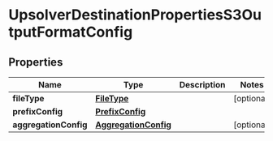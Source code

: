 

# UpsolverDestinationPropertiesS3OutputFormatConfig


## Properties

| Name | Type | Description | Notes |
|------------ | ------------- | ------------- | -------------|
|**fileType** | [**FileType**](FileType.md) |  |  [optional] |
|**prefixConfig** | [**PrefixConfig**](PrefixConfig.md) |  |  |
|**aggregationConfig** | [**AggregationConfig**](AggregationConfig.md) |  |  [optional] |



